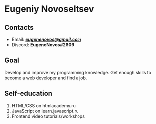 
# Eugeniy Novoseltsev

## Contacts

- Email: ***eugenenovos@gmail.com***
- Discord: **EugeneNovos#2609**

## Goal

Develop and improve my programming knowledge. Get enough skills to become a web developer and find a job.

## Self-education

1.  HTML/CSS on htmlacademy.ru
2.  JavaScript on learn.javascript.ru
3.  Frontend video tutorials/workshops
